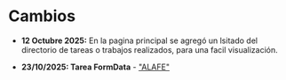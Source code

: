 # Cambios
- **12 Octubre 2025:** En la pagina principal se agregó un lsitado del directorio de tareas o trabajos realizados, para una facil visualización.

- **23/10/2025: Tarea FormData** - ["ALAFE"](https://zizur8.github.io/ALAFE/test-enviroment/main.html)

